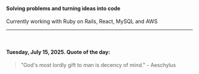 #### Solving problems and turning ideas into code

Currently working with Ruby on Rails, React, MySQL and AWS

---

<br>

<!-- quote_marker -->
#### Tuesday, July 15, 2025. Quote of the day:

> "God's most lordly gift to man is decency of mind." - Aeschylus
